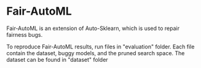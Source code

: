 # Fair-AutoML
Fair-AutoML is an extension of Auto-Sklearn, which is used to repair fairness bugs.

To reproduce Fair-AutoML results, run files in "evaluation" folder. Each file contain the dataset, buggy models, and the pruned search space.
The dataset can be found in "dataset" folder
